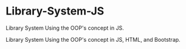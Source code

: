 # Library-System-JS
Library System Using the OOP's concept in JS.

Library System Using the OOP's concept in JS, HTML, and Bootstrap.
